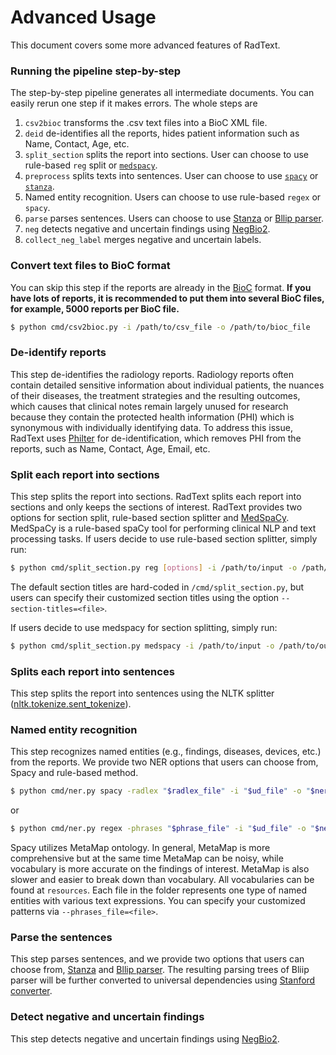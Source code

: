 # Advanced Usage

This document covers some more advanced features of RadText.

### Running the pipeline step-by-step

The step-by-step pipeline generates all intermediate documents. You can easily rerun one step if it makes errors. The whole steps are

1. `csv2bioc` transforms the .csv text files into a BioC XML file.
2. `deid` de-identifies all the reports, hides patient information such as Name, Contact, Age, etc.
3. `split_section` splits the report into sections. User can choose to use rule-based `reg` split or [`medspacy`](https://spacy.io/universe/project/medspacy).
4. `preprocess` splits texts into sentences. User can choose to use [`spacy`](https://spacy.io/) or [`stanza`](https://stanfordnlp.github.io/stanza/).
5. Named entity recognition. Users can choose to use rule-based `regex` or `spacy`. 
6. `parse` parses sentences. Users can choose to use [Stanza](https://stanfordnlp.github.io/stanza/) or [Bllip parser](https://github.com/BLLIP/bllip-parser).
7. `neg` detects negative and uncertain findings using [NegBio2](https://github.com/bionlplab/negbio2).
8. `collect_neg_label` merges negative and uncertain labels.


### Convert text files to BioC format

You can skip this step if the reports are already in the [BioC]( http://bioc.sourceforge.net/) format.
**If you have lots of reports, it is recommended to put them into several BioC files, for example, 5000 reports per BioC file.**

```bash
$ python cmd/csv2bioc.py -i /path/to/csv_file -o /path/to/bioc_file
```
### De-identify reports

This step de-identifies the radiology reports. Radiology reports often contain detailed sensitive information about individual patients, the nuances of their diseases, the treatment strategies and the resulting outcomes, which causes that clinical notes remain largely unused for research because they contain the protected health information (PHI) which is synonymous with individually identifying data. To address this issue, RadText uses [Philter](https://github.com/BCHSI/philter-ucsf) for de-identification, which removes PHI from the reports, such as Name, Contact, Age, Email, etc. 

### Split each report into sections

This step splits the report into sections. RadText splits each report into sections and only keeps the sections of interest. RadText provides two options for section split, rule-based section splitter and [MedSpaCy](https://github.com/medspacy/medspacy). MedSpaCy is a rule-based spaCy tool for performing clinical NLP and text processing tasks. If users decide to use rule-based section splitter, simply run:

```bash
$ python cmd/split_section.py reg [options] -i /path/to/input -o /path/to/output
```

The default section titles are hard-coded in `/cmd/split_section.py`, but users can specify their customized section titles using the option `--section-titles=<file>`.

If users decide to use medspacy for section splitting, simply run:

```bash
$ python cmd/split_section.py medspacy -i /path/to/input -o /path/to/output
```

### Splits each report into sentences

This step splits the report into sentences using the NLTK splitter
([nltk.tokenize.sent_tokenize](https://www.nltk.org/api/nltk.tokenize.html)).

### Named entity recognition

This step recognizes named entities (e.g., findings, diseases, devices, etc.) from the reports. We provide two NER options that users can choose from, Spacy and rule-based method.

```bash
$ python cmd/ner.py spacy -radlex "$radlex_file" -i "$ud_file" -o "$ner_file" 

```

or 

```bash
$ python cmd/ner.py regex -phrases "$phrase_file" -i "$ud_file" -o "$ner_file" 
```

Spacy utilizes MetaMap ontology. In general, MetaMap is more comprehensive but at the same time MetaMap can be noisy, while vocabulary is more accurate on the findings of interest. MetaMap is also slower and easier to break down than vocabulary. All vocabularies can be found at `resources`. Each file in the folder represents one type of named entities with various text expressions. You can specify your customized patterns via `--phrases_file=<file>`.

### Parse the sentences

This step parses sentences, and we provide two options that users can choose from, [Stanza](https://stanfordnlp.github.io/stanza/) and [Bllip parser](https://github.com/BLLIP/bllip-parser). The resulting parsing trees of Bliip parser will be further converted to universal dependencies using [Stanford converter](https://github.com/dmcc/PyStanfordDependencies).

### Detect negative and uncertain findings

This step detects negative and uncertain findings using [NegBio2](https://github.com/bionlplab/negbio2).

